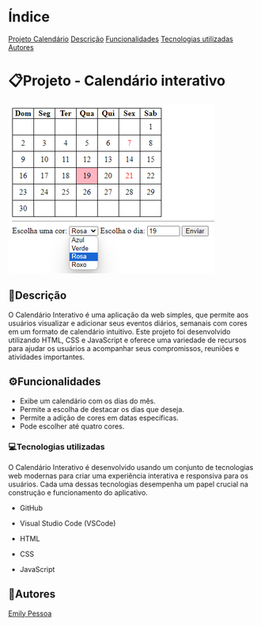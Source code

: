 # Índice
[Projeto Calendário](https://github.com/emilypessoa/calendario#projeto---portif%C3%B3lio-para-escrita-do-readme)
[Descrição](#descri%C3%A7%C3%A3o)
[Funcionalidades](https://github.com/emilypessoa/calendario#%EF%B8%8Ffuncionalidades)
[Tecnologias utilizadas](https://github.com/emilypessoa/calendario#tecnologias-utilizadas)
[Autores](https://github.com/emilypessoa/calendario#autores)

# 📋Projeto - Calendário interativo
![image](img/Captura%20de%20tela%202023-09-12%20072629.png)

## 📄Descrição 
O Calendário Interativo é uma aplicação da web simples, que permite aos usuários visualizar e adicionar seus eventos diários, semanais com cores em um formato de calendário intuitivo. Este projeto foi desenvolvido utilizando HTML, CSS e JavaScript e oferece uma variedade de recursos para ajudar os usuários a acompanhar seus compromissos, reuniões e atividades importantes.

## ⚙️Funcionalidades
* Exibe um calendário com os dias do mês.
* Permite a escolha de destacar os dias que deseja.
* Permite a adição de cores em datas específicas.
* Pode escolher até quatro cores.


### 💻Tecnologias utilizadas
O Calendário Interativo é desenvolvido usando um conjunto de tecnologias web modernas para criar uma experiência interativa e responsiva para os usuários. Cada uma dessas tecnologias desempenha um papel crucial na construção e funcionamento do aplicativo.

* GitHub

* Visual Studio Code (VSCode)

* HTML

* CSS

* JavaScript

## 👥Autores
[Emily Pessoa](https://github.com/emilypessoa)